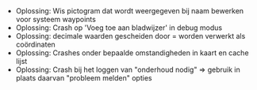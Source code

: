 ##

- Oplossing: Wis pictogram dat wordt weergegeven bij naam bewerken voor systeem waypoints
- Oplossing: Crash op 'Voeg toe aan bladwijzer' in debug modus
- Oplossing: decimale waarden gescheiden door = worden verwerkt als coördinaten
- Oplossing: Crashes onder bepaalde omstandigheden in kaart en cache lijst
- Oplossing: Crash bij het loggen van "onderhoud nodig" => gebruik in plaats daarvan "probleem melden" opties
